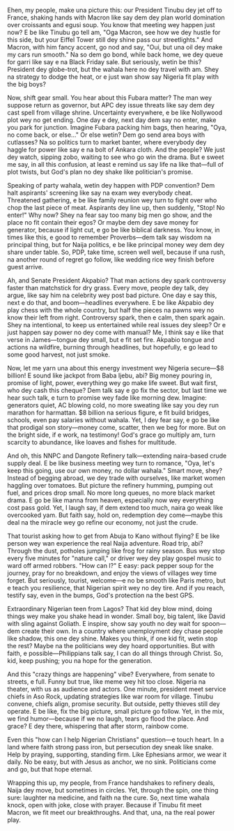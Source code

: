 Ehen, my people, make una picture this: our President Tinubu dey jet off to France, shaking hands with Macron like say dem dey plan world domination over croissants and egusi soup. You know that meeting wey happen just now? E be like Tinubu go tell am, "Oga Macron, see how we dey hustle for this side, but your Eiffel Tower still dey shine pass our streetlights." And Macron, with him fancy accent, go nod and say, "Oui, but una oil dey make my cars run smooth." Na so dem go bond, while back home, we dey queue for garri like say e na Black Friday sale. But seriously, wetin be this? President dey globe-trot, but the wahala here no dey travel with am. Shey na strategy to dodge the heat, or e just wan show say Nigeria fit play with the big boys?

Now, shift gear small. You hear about this Fubara matter? The man wey suppose return as governor, but APC dey issue threats like say dem dey cast spell from village shrine. Uncertainty everywhere, e be like Nollywood plot wey no get ending. One day e dey, next day dem say no enter, make you park for junction. Imagine Fubara packing him bags, then hearing, "Oya, no come back, or else..." Or else wetin? Dem go send area boys with cutlasses? Na so politics turn to market banter, where everybody dey haggle for power like say e na bolt of Ankara cloth. And the people? We just dey watch, sipping zobo, waiting to see who go win the drama. But e sweet me say, in all this confusion, at least e remind us say life na like that—full of plot twists, but God's plan no dey shake like politician's promise.

Speaking of party wahala, wetin dey happen with PDP convention? Dem halt aspirants' screening like say na exam wey everybody cheat. Threatened gathering, e be like family reunion wey turn to fight over who chop the last piece of meat. Aspirants dey line up, then suddenly, "Stop! No enter!" Why now? Shey na fear say too many big men go show, and the place no fit contain their egos? Or maybe dem dey save money for generator, because if light cut, e go be like biblical darkness. You know, in times like this, e good to remember Proverbs—dem talk say wisdom na principal thing, but for Naija politics, e be like principal money wey dem dey share under table. So, PDP, take time, screen well well, because if una rush, na another round of regret go follow, like wedding rice wey finish before guest arrive.

Ah, and Senate President Akpabio? That man actions dey spark controversy faster than matchstick for dry grass. Every move, people dey talk, dey argue, like say him na celebrity wey post bad picture. One day e say this, next e do that, and boom—headlines everywhere. E be like Akpabio dey play chess with the whole country, but half the pieces na pawns wey no know their left from right. Controversy spark, then e calm, then spark again. Shey na intentional, to keep us entertained while real issues dey sleep? Or e just happen say power no dey come with manual? Me, I think say e like that verse in James—tongue dey small, but e fit set fire. Akpabio tongue and actions na wildfire, burning through headlines, but hopefully, e go lead to some good harvest, not just smoke.

Now, let me yarn una about this energy investment wey Nigeria secure—$8 billion! E sound like jackpot from Baba Ijebu, abi? Big money pouring in, promise of light, power, everything wey go make life sweet. But wait first, who dey cash this cheque? Dem talk say e go fix the sector, but last time we hear such talk, e turn to promise wey fade like morning dew. Imagine: generators quiet, AC blowing cold, no more sweating like say you dey run marathon for harmattan. $8 billion na serious figure, e fit build bridges, schools, even pay salaries without wahala. Yet, I dey fear say, e go be like that prodigal son story—money come, scatter, then we beg for more. But on the bright side, if e work, na testimony! God's grace go multiply am, turn scarcity to abundance, like loaves and fishes for multitude.

And oh, this NNPC and Dangote Refinery talk—extending naira-based crude supply deal. E be like business meeting wey turn to romance, "Oya, let's keep this going, use our own money, no dollar wahala." Smart move, shey? Instead of begging abroad, we dey trade with ourselves, like market women haggling over tomatoes. But picture the refinery humming, pumping out fuel, and prices drop small. No more long queues, no more black market drama. E go be like manna from heaven, especially now wey everything cost pass gold. Yet, I laugh say, if dem extend too much, naira go weak like overcooked yam. But faith say, hold on, redemption dey come—maybe this deal na the miracle wey go refine our economy, not just the crude.

That tourist asking how to get from Abuja to Kano without flying? E be like person wey wan experience the real Naija adventure. Road trip, abi? Through the dust, potholes jumping like frog for rainy season. Bus wey stop every five minutes for "nature call," or driver wey dey play gospel music to ward off armed robbers. "How can I?" E easy: pack pepper soup for the journey, pray for no breakdown, and enjoy the views of villages wey time forget. But seriously, tourist, welcome—e no be smooth like Paris metro, but e teach you resilience, that Nigerian spirit wey no dey tire. And if you reach, testify say, even in the bumps, God's protection na the best GPS.

Extraordinary Nigerian teen from Lagos? That kid dey blow mind, doing things wey make you shake head in wonder. Small boy, big talent, like David with sling against Goliath. E inspire, show say youth no dey wait for spoon—dem create their own. In a country where unemployment dey chase people like shadow, this one dey shine. Makes you think, if one kid fit, wetin stop the rest? Maybe na the politicians wey dey hoard opportunities. But with faith, e possible—Philippians talk say, I can do all things through Christ. So, kid, keep pushing; you na hope for the generation.

And this "crazy things are happening" vibe? Everywhere, from senate to streets, e full. Funny but true, like meme wey hit too close. Nigeria na theater, with us as audience and actors. One minute, president meet service chiefs in Aso Rock, updating strategies like war room for village. Tinubu convene, chiefs align, promise security. But outside, petty thieves still dey operate. E be like, fix the big picture, small picture go follow. Yet, in the mix, we find humor—because if we no laugh, tears go flood the place. And grace? E dey there, whispering that after storm, rainbow come.

Even this "how can I help Nigerian Christians" question—e touch heart. In a land where faith strong pass iron, but persecution dey sneak like snake. Help by praying, supporting, standing firm. Like Ephesians armor, we wear it daily. No be easy, but with Jesus as anchor, we no sink. Politicians come and go, but that hope eternal.

Wrapping this up, my people, from France handshakes to refinery deals, Naija dey move, but sometimes in circles. Yet, through the spin, one thing sure: laughter na medicine, and faith na the cure. So, next time wahala knock, open with joke, close with prayer. Because if Tinubu fit meet Macron, we fit meet our breakthroughs. And that, una, na the real power play.